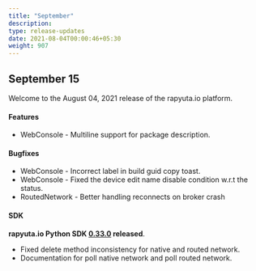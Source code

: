 ```yaml
---
title: "September"
description:
type: release-updates
date: 2021-08-04T00:00:46+05:30
weight: 907
---
```

 
 
## September 15

Welcome to the August 04, 2021 release of the rapyuta.io platform.
 
#### Features

* WebConsole -  Multiline support for package description.
 
#### Bugfixes
* WebConsole - Incorrect label in build guid copy toast.
* WebConsole - Fixed the device edit name disable condition w.r.t the status.
* RoutedNetwork - Better handling reconnects on broker crash

#### SDK
 
**rapyuta.io Python SDK [0.33.0](/3_how-tos/35_tooling_and_debugging/rapyuta-io-python-sdk/#installation) released**.

* Fixed delete method inconsistency for native and routed network.
* Documentation for poll native network and poll routed network.
